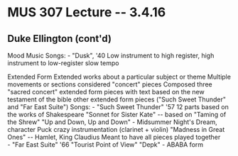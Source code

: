 MUS 307 Lecture -- 3.4.16
==

Duke Ellington (cont'd)
-
Mood Music
	Songs:
	- "Dusk", '40
		Low instrument to high register, high instrument to low-register
		slow tempo

Extended Form
	Extended works about a particular subject or theme
	Multiple movements or sections
	considered "concert" pieces
	Composed three "sacred concert" extended form pieces with text based on the new testament of the bible
	other extended form pieces ("Such Sweet Thunder" and "Far East Suite")
	Songs:
	- "Such Sweet Thunder" '57
		12 parts based on the works of Shakespeare
		"Sonnet for Sister Kate" -- based on "Taming of the Shrew"
		"Up and Down, Up and Down" - Midsummer Night's Dream, character Puck
			crazy instrumentation (clarinet + violin)
		"Madness in Great Ones" -- Hamlet, King Claudius
		Meant to have all pieces played together	
	- "Far East Suite" '66
		"Tourist Point of View"
		"Depk" - ABABA form
